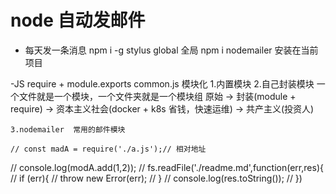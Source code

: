 # node 自动发邮件
- 每天发一条消息
    npm i -g stylus   global 全局
    npm i nodemailer   安装在当前项目


-JS  require + module.exports common.js  模块化
    1.内置模块
    2.自己封装模块   一个文件就是一个模块，一个文件夹就是一个模块组
        原始 -> 封装(module + require)  ->  资本主义社会(docker + k8s 省钱，快速运维) -> 共产主义(投资人)

    3.nodemailer  常用的邮件模块

    // const madA = require('./a.js');// 相对地址
// console.log(modA.add(1,2));
// fs.readFile('./readme.md',function(err,res){
//     if (err){
//         throw new Error(err);
//     }
//     console.log(res.toString());
// })